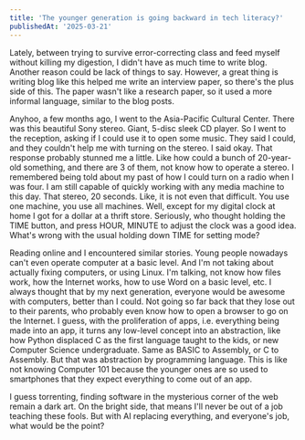 ```yaml
---
title: 'The younger generation is going backward in tech literacy?'
publishedAt: '2025-03-21'
---
```

Lately, between trying to survive error-correcting class and feed myself without killing my digestion,
I didn't have as much time to write blog. Another reason could be lack of things to say. However, a great thing
is writing blog like this helped me write an interview paper, so there's the plus side of this. The paper
wasn't like a research paper, so it used a more informal language, similar to the blog posts.

Anyhoo, a few months ago, I went to the Asia-Pacific Cultural Center. There was this beautiful Sony stereo.
Giant, 5-disc sleek CD player. So I went to the reception, asking if I could use it to open some music.
They said I could, and they couldn't help me with turning on the stereo. I said okay. That response probably
stunned me a little. Like how could a bunch of 20-year-old something, and there are 3 of them, not know how to
operate a stereo. I remembered being told about my past of how I could turn on a radio when I was four.
I am still capable of quickly working with any media machine to this day. That stereo, 20 seconds. Like, it
is not even that difficult. You use one machine, you use all machines. Well, except for my digital clock at
home I got for a dollar at a thrift store. Seriously, who thought holding the TIME button, and press HOUR,
MINUTE to adjust the clock was a good idea. What's wrong with the usual holding down TIME for setting mode?

Reading online and I encountered similar stories. Young people nowadays can't even operate computer at a basic
level. And I'm not taking about actually fixing computers, or using Linux. I'm talking, not know how
files work, how the Internet works, how to use Word on a basic level, etc. I always thought that by my next
generation, everyone would be awesome with computers, better than I could. Not going so far back that they
lose out to their parents, who probably even know how to open a browser to go on the Internet. I guess, 
with the proliferation of apps, i.e. everything being made into an app, it turns any low-level concept
into an abstraction, like how Python displaced C as the first language taught to the kids, or new Computer
Science undergraduate. Same as BASIC to Assembly, or C to Assembly. But that was abstraction by 
programming language. This is like not knowing Computer 101 because the younger ones are so used to smartphones
that they expect everything to come out of an app.

I guess torrenting, finding software in the mysterious corner of the web remain a dark art. On the bright side,
that means I'll never be out of a job teaching these fools. But with AI replacing everything, and everyone's job,
what would be the point?

